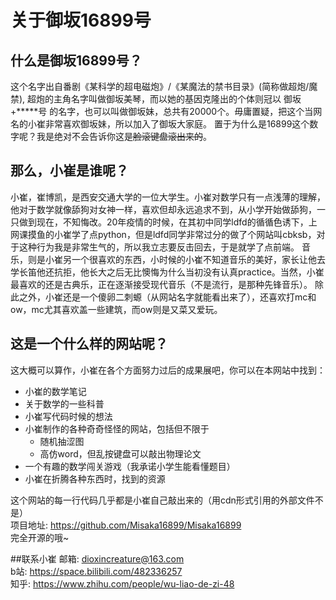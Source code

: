 # 关于御坂16899号

## 什么是御坂16899号？

这个名字出自番剧《某科学的超电磁炮》/《某魔法的禁书目录》(简称做超炮/魔禁), 超炮的主角名字叫做御坂美琴，而以她的基因克隆出的个体则冠以 御坂+*****号
的名字，也可以叫做御坂妹，总共有20000个。毋庸置疑，把这个当网名的小崔非常喜欢御坂妹，所以加入了御坂大家庭。 置于为什么是16899这个数字呢？我是绝对不会告诉你这是~~脸滚键盘滚出来的~~。

## 那么，小崔是谁呢？

小崔，崔博凯，是西安交通大学的一位大学生。小崔对数学只有一点浅薄的理解，他对于数学就像舔狗对女神一样，喜欢但却永远追求不到，从小学开始做舔狗，一只做到现在，不知悔改。20年疫情的时候，在其初中同学ldfd的循循色诱下，上网课摸鱼的小崔学了点python，但是ldfd同学非常过分的做了个网站叫cbksb，对于这种行为我是非常生气的，所以我立志要反击回去，于是就学了点前端。
音乐，则是小崔另一个很喜欢的东西，小时候的小崔不知道音乐的美好，家长让他去学长笛他还抗拒，他长大之后无比懊悔为什么当初没有认真practice。当然，小崔最喜欢的还是古典乐，正在逐渐接受现代音乐（不是流行，是那种先锋音乐）。
除此之外，小崔还是一个傻卵二刺螈（从网站名字就能看出来了），还喜欢打mc和ow，mc尤其喜欢盖一些建筑，而ow则是又菜又爱玩。

## 这是一个什么样的网站呢？

这大概可以算作，小崔在各个方面努力过后的成果展吧，你可以在本网站中找到：  
* 小崔的数学笔记
* 关于数学的一些科普
* 小崔写代码时候的想法
* 小崔制作的各种奇奇怪怪的网站，包括但不限于
    * 随机抽涩图
    * 高仿word，但乱按键盘可以敲出物理论文
* 一个有趣的数学闯关游戏（我承诺小学生能看懂题目）
* 小崔在折腾各种东西时，找到的资源

这个网站的每一行代码几乎都是小崔自己敲出来的（用cdn形式引用的外部文件不是）  
项目地址: https://github.com/Misaka16899/Misaka16899  
完全开源的哦~

##联系小崔
邮箱: dioxincreature@163.com  
b站: https://space.bilibili.com/482336257  
知乎: https://www.zhihu.com/people/wu-liao-de-zi-48

